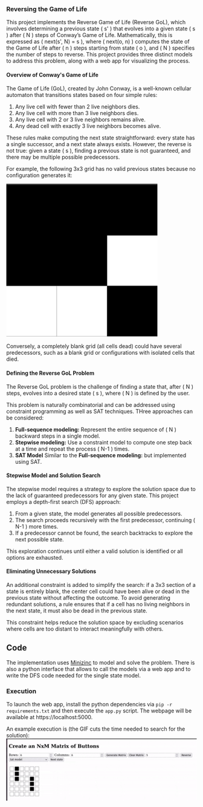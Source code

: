 ### Reversing the Game of Life

This project implements the Reverse Game of Life (Reverse GoL), which involves determining a previous state \( s' \) that evolves into a given state \( s \) after \( N \) steps of Conway’s Game of Life. Mathematically, this is expressed as \( next(s', N) = s \), where \( next(o, n) \) computes the state of the Game of Life after \( n \) steps starting from state \( o \), and \( N \) specifies the number of steps to reverse. This project provides three distinct models to address this problem, along with a web app for visualizing the process.

#### Overview of Conway's Game of Life
The Game of Life (GoL), created by John Conway, is a well-known cellular automaton that transitions states based on four simple rules:
1. Any live cell with fewer than 2 live neighbors dies.
2. Any live cell with more than 3 live neighbors dies.
3. Any live cell with 2 or 3 live neighbors remains alive.
4. Any dead cell with exactly 3 live neighbors becomes alive.

These rules make computing the next state straightforward: every state has a single successor, and a next state always exists. However, the reverse is not true: given a state \( s \), finding a previous state is not guaranteed, and there may be multiple possible predecessors. 

For example, the following 3x3 grid has no valid previous states because no configuration generates it:

<img src="img/no_sol.jpg" alt="no solutions" width="400"/>

Conversely, a completely blank grid (all cells dead) could have several predecessors, such as a blank grid or configurations with isolated cells that died.

#### Defining the Reverse GoL Problem
The Reverse GoL problem is the challenge of finding a state that, after \( N \) steps, evolves into a desired state \( s \), where \( N \) is defined by the user.

This problem is naturally combinatorial and can be addressed using constraint programming as well as SAT techniques. THree approaches can be considered:
1. **Full-sequence modeling:** Represent the entire sequence of \( N \) backward steps in a single model.
2. **Stepwise modeling:** Use a constraint model to compute one step back at a time and repeat the process \( N-1 \) times.
3. **SAT Model** Similar to the **Full-sequence modeling:** but implemented using SAT.

#### Stepwise Model and Solution Search
The stepwise model requires a strategy to explore the solution space due to the lack of guaranteed predecessors for any given state. This project employs a depth-first search (DFS) approach:
1. From a given state, the model generates all possible predecessors.
2. The search proceeds recursively with the first predecessor, continuing \( N-1 \) more times.
3. If a predecessor cannot be found, the search backtracks to explore the next possible state.

This exploration continues until either a valid solution is identified or all options are exhausted.

#### Eliminating Unnecessary Solutions
An additional constraint is added to simplify the search: if a 3x3 section of a state is entirely blank, the center cell could have been alive or dead in the previous state without affecting the outcome. To avoid generating redundant solutions, a rule ensures that if a cell has no living neighbors in the next state, it must also be dead in the previous state.

This constraint helps reduce the solution space by excluding scenarios where cells are too distant to interact meaningfully with others.

## Code 
The implementation uses [Minizinc](https://www.minizinc.org/) to model and solve the problem. There is also a python interface that allows to call the models via a web app and to write the DFS code needed for the single state model. 

### Execution
To launch the web app, install the python dependencies via ```pip -r requirements.txt``` and then execute the ```app.py``` script. The webpage will be available at https://localhost:5000.

An example execution is (the GIF cuts the time needed to search for the solution):
<img src="img/example.gif" alt="example" width="600"/>